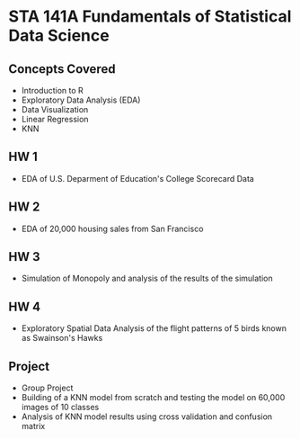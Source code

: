 # STA 141A Fundamentals of Statistical Data Science

## Concepts Covered
* Introduction to R
* Exploratory Data Analysis (EDA)
* Data Visualization
* Linear Regression
* KNN


## HW 1
* EDA of U.S. Deparment of Education's College Scorecard Data


## HW 2
* EDA of 20,000 housing sales from San Francisco


## HW 3
* Simulation of Monopoly and analysis of the results of the simulation


## HW 4
* Exploratory Spatial Data Analysis of the flight patterns of 5 birds known as Swainson's Hawks


## Project
* Group Project
* Building of a KNN model from scratch and testing the model on 60,000 images of 10 classes
* Analysis of KNN model results using cross validation and confusion matrix
